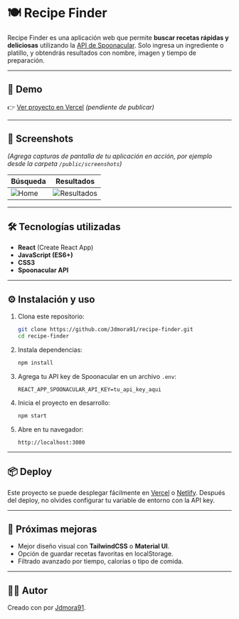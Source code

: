 # 🍽️ Recipe Finder

Recipe Finder es una aplicación web que permite **buscar recetas rápidas y deliciosas** utilizando la [API de Spoonacular](https://spoonacular.com/food-api). Solo ingresa un ingrediente o platillo, y obtendrás resultados con nombre, imagen y tiempo de preparación.

---

## 🚀 Demo

👉 [Ver proyecto en Vercel](https://tu-enlace-aqui.vercel.app) *(pendiente de publicar)*

---

## 📸 Screenshots

*(Agrega capturas de pantalla de tu aplicación en acción, por ejemplo desde la carpeta `/public/screenshots`)*

| Búsqueda                             | Resultados                                    |
| ------------------------------------ | --------------------------------------------- |
| ![Home](public/screenshots/home.png) | ![Resultados](public/screenshots/results.png) |

---

## 🛠️ Tecnologías utilizadas

* **React** (Create React App)
* **JavaScript (ES6+)**
* **CSS3**
* **Spoonacular API**

---

## ⚙️ Instalación y uso

1. Clona este repositorio:

   ```bash
   git clone https://github.com/Jdmora91/recipe-finder.git
   cd recipe-finder
   ```
2. Instala dependencias:

   ```bash
   npm install
   ```
3. Agrega tu API key de Spoonacular en un archivo `.env`:

   ```env
   REACT_APP_SPOONACULAR_API_KEY=tu_api_key_aqui
   ```
4. Inicia el proyecto en desarrollo:

   ```bash
   npm start
   ```
5. Abre en tu navegador:

   ```
   http://localhost:3000
   ```

---

## 📦 Deploy

Este proyecto se puede desplegar fácilmente en [Vercel](https://vercel.com/) o [Netlify](https://www.netlify.com/).
Después del deploy, no olvides configurar tu variable de entorno con la API key.

---

## 🔮 Próximas mejoras

* Mejor diseño visual con **TailwindCSS** o **Material UI**.
* Opción de guardar recetas favoritas en localStorage.
* Filtrado avanzado por tiempo, calorías o tipo de comida.

---

## 👨‍💻 Autor

Creado con por [Jdmora91](https://github.com/Jdmora91).
